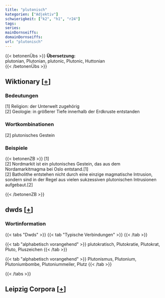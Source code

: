 ```yaml
---
title: "plutonisch"
kategorien: ["Adjektiv"]
schwierigkeit: ["k2", "h1", "r24"]
tags:
series:
mainDornseiffs:
domainDornseiffs:
url: "plutonisch"
---
```


{{< betonenÜbs >}}
**Übersetzung:**  
plutonian, Plutonian, plutonic, Plutonic, Huttonian  
{{< /betonenÜbs >}}

## Wiktionary [[+](https://de.wiktionary.org/wiki/plutonisch)]

### Bedeutungen
[1] Religion: der Unterwelt zugehörig  
[2] Geologie: in größerer Tiefe innerhalb der Erdkruste entstanden  

### Wortkombinationen
[2] plutonisches Gestein  

### Beispiele
{{< betonenZB >}}
[1]  
[2] Nordmarkit ist ein plutonisches Gestein, das aus dem Nordamarkitmagma bei Oslo entstand.[1]  
[2] Batholithe entstehen nicht durch eine einzige magmatische Intrusion, sondern sind in der Regel aus vielen sukzessiven plutonischen Intrusionen aufgebaut.[2]  

{{< /betonenZB >}}


## dwds [[+](https://www.dwds.de/wb/plutonisch)]

### Wortinformation
{{< tabs "Dwds" >}}
{{< tab "Typische Verbindungen" >}}
{{< /tab >}}

{{< tab "alphabetisch vorangehend" >}}
plutokratisch, Plutokratie, Plutokrat, Pluto, Pluszeichen
{{< /tab >}}

{{< tab "alphabetisch vorangehend" >}}
Plutonismus, Plutonium, Plutoniumbombe, Plutoniummeiler, Plutz
{{< /tab >}}

{{< /tabs >}}

## Leipzig Corpora [[+](https://corpora.uni-leipzig.de/en/res?word=plutonisch&corpusId=deu_newscrawl-public_2018)]

